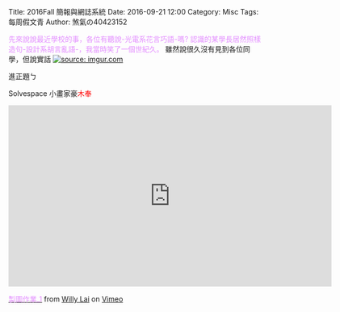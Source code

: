 Title: 2016Fall 簡報與網誌系統
Date: 2016-09-21 12:00
Category: Misc
Tags: 每周假文青
Author: 煞氣の40423152

<font color="#E38EFF">先來說說最近學校的事，各位有聽說-光電系花言巧語-嗎?  認識的某學長居然照樣造句-設計系胡言亂語-，我當時笑了一個世紀久。</font>
雖然說很久沒有見到各位同學，但說實話
<a href="http://imgur.com/bMgDEXh"><img src="http://i.imgur.com/bMgDEXh.jpg" title="source: imgur.com" /></a>

進正題ㄅ


Solvespace 小畫家豪<font color="#FF0000">木奉</font></p>
<iframe src="https://player.vimeo.com/video/185643448" width="640" height="360" frameborder="0" webkitallowfullscreen mozallowfullscreen allowfullscreen></iframe>
<p><a href="https://vimeo.com/185643448"><font color="#E38EFF">製圖作業_1</font></a> from <a href="https://vimeo.com/user46451216">Willy Lai</a> on <a href="https://vimeo.com">Vimeo</a>
            


